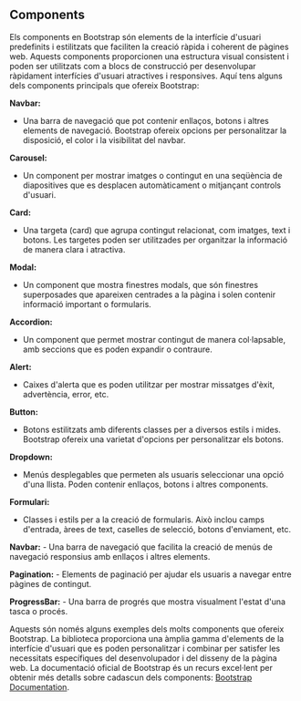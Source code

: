 ## Components

Els components en Bootstrap són elements de la interfície d'usuari predefinits i estilitzats que faciliten la creació ràpida i coherent de pàgines web. Aquests components proporcionen una estructura visual consistent i poden ser utilitzats com a blocs de construcció per desenvolupar ràpidament interfícies d'usuari atractives i responsives. Aquí tens alguns dels components principals que ofereix Bootstrap:

**Navbar:**
   - Una barra de navegació que pot contenir enllaços, botons i altres elements de navegació. Bootstrap ofereix opcions per personalitzar la disposició, el color i la visibilitat del navbar.

**Carousel:**
   - Un component per mostrar imatges o contingut en una seqüència de diapositives que es desplacen automàticament o mitjançant controls d'usuari.

**Card:**
   - Una targeta (card) que agrupa contingut relacionat, com imatges, text i botons. Les targetes poden ser utilitzades per organitzar la informació de manera clara i atractiva.

**Modal:**
   - Un component que mostra finestres modals, que són finestres superposades que apareixen centrades a la pàgina i solen contenir informació important o formularis.

**Accordion:**
   - Un component que permet mostrar contingut de manera col·lapsable, amb seccions que es poden expandir o contraure.

**Alert:**
   - Caixes d'alerta que es poden utilitzar per mostrar missatges d'èxit, advertència, error, etc.

**Button:**
   - Botons estilitzats amb diferents classes per a diversos estils i mides. Bootstrap ofereix una varietat d'opcions per personalitzar els botons.

**Dropdown:**
   - Menús desplegables que permeten als usuaris seleccionar una opció d'una llista. Poden contenir enllaços, botons i altres components.

**Formulari:**
   - Classes i estils per a la creació de formularis. Això inclou camps d'entrada, àrees de text, caselles de selecció, botons d'enviament, etc.

**Navbar:**
    - Una barra de navegació que facilita la creació de menús de navegació responsius amb enllaços i altres elements.

**Pagination:**
    - Elements de paginació per ajudar els usuaris a navegar entre pàgines de contingut.

**ProgressBar:**
    - Una barra de progrés que mostra visualment l'estat d'una tasca o procés.

Aquests són només alguns exemples dels molts components que ofereix Bootstrap. La biblioteca proporciona una àmplia gamma d'elements de la interfície d'usuari que es poden personalitzar i combinar per satisfer les necessitats específiques del desenvolupador i del disseny de la pàgina web. La documentació oficial de Bootstrap és un recurs excel·lent per obtenir més detalls sobre cadascun dels components: [Bootstrap Documentation](https://getbootstrap.com/docs/5.1/components/).

